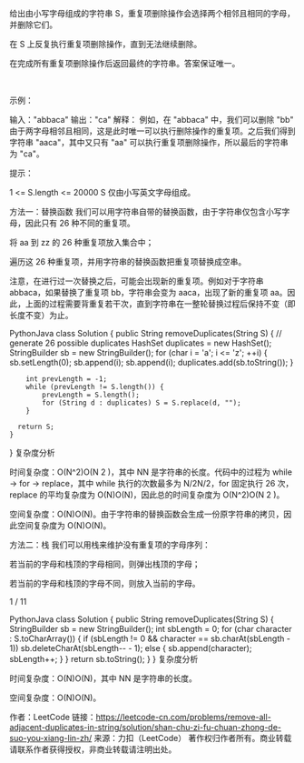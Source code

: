 给出由小写字母组成的字符串 S，重复项删除操作会选择两个相邻且相同的字母，并删除它们。

在 S 上反复执行重复项删除操作，直到无法继续删除。

在完成所有重复项删除操作后返回最终的字符串。答案保证唯一。

 

示例：

输入："abbaca"
输出："ca"
解释：
例如，在 "abbaca" 中，我们可以删除 "bb" 由于两字母相邻且相同，这是此时唯一可以执行删除操作的重复项。之后我们得到字符串 "aaca"，其中又只有 "aa" 可以执行重复项删除操作，所以最后的字符串为 "ca"。
 

提示：

1 <= S.length <= 20000
S 仅由小写英文字母组成。


方法一：替换函数
我们可以用字符串自带的替换函数，由于字符串仅包含小写字母，因此只有 26 种不同的重复项。

将 aa 到 zz 的 26 种重复项放入集合中；

遍历这 26 种重复项，并用字符串的替换函数把重复项替换成空串。

注意，在进行过一次替换之后，可能会出现新的重复项。例如对于字符串 abbaca，如果替换了重复项 bb，字符串会变为 aaca，出现了新的重复项 aa。因此，上面的过程需要背重复若干次，直到字符串在一整轮替换过程后保持不变（即长度不变）为止。



PythonJava
class Solution {
    public String removeDuplicates(String S) {
      // generate 26 possible duplicates
        HashSet<String> duplicates = new HashSet();
        StringBuilder sb = new StringBuilder();
        for (char i = 'a'; i <= 'z'; ++i) {
            sb.setLength(0);
            sb.append(i); sb.append(i);
            duplicates.add(sb.toString());
        }

        int prevLength = -1;
        while (prevLength != S.length()) {
            prevLength = S.length();
            for (String d : duplicates) S = S.replace(d, "");
        }

      return S;
    }
}
复杂度分析

时间复杂度：O(N^2)O(N 
2
 )，其中 NN 是字符串的长度。代码中的过程为 while -> for -> replace，其中 while 执行的次数最多为 N/2N/2，for 固定执行 26 次，replace 的平均复杂度为 O(N)O(N)，因此总的时间复杂度为 O(N^2)O(N 
2
 )。

空间复杂度：O(N)O(N)。由于字符串的替换函数会生成一份原字符串的拷贝，因此空间复杂度为 O(N)O(N)。

方法二：栈
我们可以用栈来维护没有重复项的字母序列：

若当前的字母和栈顶的字母相同，则弹出栈顶的字母；

若当前的字母和栈顶的字母不同，则放入当前的字母。


1 / 11

PythonJava
class Solution {
    public String removeDuplicates(String S) {
        StringBuilder sb = new StringBuilder();
        int sbLength = 0;
        for (char character : S.toCharArray()) {
            if (sbLength != 0 && character == sb.charAt(sbLength - 1))
                sb.deleteCharAt(sbLength-- - 1);
            else {
                sb.append(character);
                sbLength++;
            }
        }
        return sb.toString();
    }
}
复杂度分析

时间复杂度：O(N)O(N)，其中 NN 是字符串的长度。

空间复杂度：O(N)O(N)。

作者：LeetCode
链接：https://leetcode-cn.com/problems/remove-all-adjacent-duplicates-in-string/solution/shan-chu-zi-fu-chuan-zhong-de-suo-you-xiang-lin-zh/
来源：力扣（LeetCode）
著作权归作者所有。商业转载请联系作者获得授权，非商业转载请注明出处。